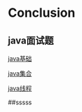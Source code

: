 # Conclusion
## java面试题

[java基础](/The_Interview_Questions/java_based.html)        

[java集合](/The_Interview_Questions/java_collection.html)      

[java线程](/The_Interview_Questions/java_thread.html)    

##sssss 
